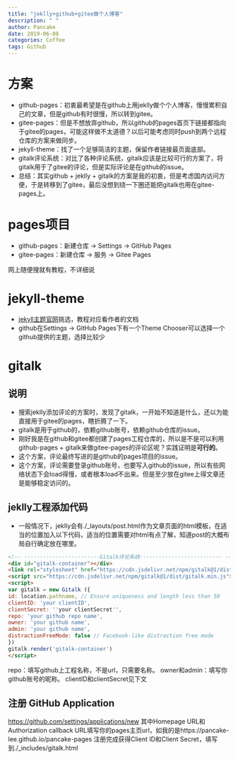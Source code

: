 ```yaml
---
title: "jeklly+github+gitee做个人博客"
description: " "
author: Pancake
date: 2019-06-08
categories: Coffee
tags: Github
---
```


# 方案
* github-pages：初衷最希望是在github上用jeklly做个个人博客，慢慢累积自己的文章，但是github有时很慢，所以转到gitee。
* gitee-pages：但是不想放弃github，所以github的pages首页下链接都指向于gitee的pages，可能这样做不太道德？以后可能考虑同时push到两个远程仓库的方案来做同步。
* jekyll-theme：找了一个足够简洁的主题，保留作者链接最页面底部。
* gitalk评论系统：对比了各种评论系统，gitalk应该是比较可行的方案了，将gitalk用于了gitee的评论，但是实际评论是在github的issue。
* 总结：其实github + jeklly + gitalk的方案是我的初衷，但是考虑国内访问方便，于是转移到了gitee，最后没想到绕一下圈还能把gitalk也用在gitee-pages上。

# pages项目
* github-pages：新建仓库 -> Settings -> GitHub Pages
* gitee-pages：新建仓库 -> 服务 -> Gitee Pages

网上随便搜就有教程，不详细说

# jekyll-theme
* [jekyll主题官网](http://jekyllthemes.org/)挑选，教程对应看作者的文档
* github在Settings -> GitHub Pages下有一个Theme Chooser可以选择一个github提供的主题，选择比较少


# gitalk
## 说明
* 搜索jeklly添加评论的方案时，发现了gitalk，一开始不知道是什么，还以为能直接用于gitee的pages，瞎折腾了一下。
* gitalk是用于github的，依赖github账号，依赖github仓库的issue。
* 刚好我是在github和gitee都创建了pages工程仓库的，所以是不是可以利用github-pages + gitalk来做gitee-pages的评论区呢？实践证明是**可行的**。
* 这个方案，评论最终写进的是github的pages项目的issue。
* 这个方案，评论需要登录github账号，也要写入github的issue，所以有些网络状态下会load得慢，或者根本load不出来。但是至少放在gitee上得文章还是能够稳定访问的。

## jeklly工程添加代码
* 一般情况下，jeklly会有./\_layouts/post.html作为文章页面的html模板，在适当的位置加入以下代码，适当的位置需要对html有点了解，知道post的大概布局自行确定放在哪里。

```html
<!-- ························Gitalk评论系统·························· -->
<div id="gitalk-container"></div>
<link rel="stylesheet" href="https://cdn.jsdelivr.net/npm/gitalk@1/dist/gitalk.css">
<script src="https://cdn.jsdelivr.net/npm/gitalk@1/dist/gitalk.min.js"></script>
<script>
var gitalk = new Gitalk ({
id: location.pathname, // Ensure uniqueness and length less than 50
clientID: 'your clientID',
clientSecret: ''your clientSecret'',
repo: 'your github repo name',
owner: 'your github name',
admin: 'your github name',
distractionFreeMode: false // Facebook-like distraction free mode
})
gitalk.render('gitalk-container')
</script>
```

repo：填写github上工程名称，不是url，只需要名称。
owner和admin：填写你github账号的昵称。
clientID和clientSecret见下文

## 注册 GitHub Application
https://github.com/settings/applications/new
其中Homepage URL和Authorization callback URL填写你的pages主页url，如我的是https://pancake-lee.github.io/pancake-pages
注册完成获得Client ID和Client Secret，填写到./\_includes/gitalk.html



